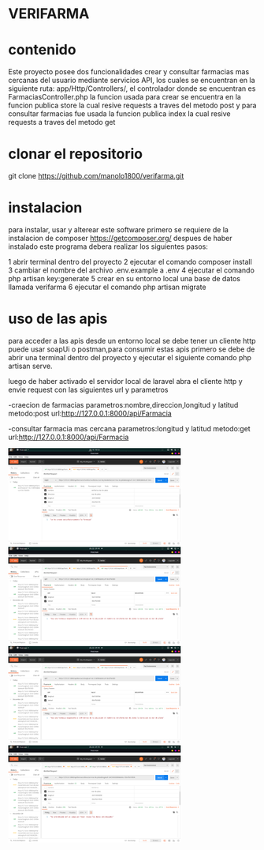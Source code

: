 #  VERIFARMA

# contenido
Este proyecto posee dos funcionalidades crear y consultar farmacias mas cercanas del usuario mediante servicios API,
los cuales se encuentran en la siguiente ruta: app/Http/Controllers/, el controlador donde se encuentran es FarmaciasController.php la funcion usada para crear se encuentra en la funcion publica store la cual resive requests a traves del metodo post y para consultar farmacias fue usada la funcion publica index la cual resive requests a traves del metodo get

# clonar el repositorio

git clone https://github.com/manolo1800/verifarma.git

# instalacion 

para instalar, usar y alterear este software primero se requiere de la instalacion de composer https://getcomposer.org/
despues de haber instalado este programa debera realizar los siguientes pasos:

1 abrir terminal dentro del proyecto
2 ejecutar el comando composer install
3 cambiar el nombre del archivo .env.example a .env
4 ejecutar el comando php artisan key:generate
5 crear en su entorno local una base de datos llamada verifarma
6 ejecutar el comando php artisan migrate 

# uso de las apis

para acceder a las apis desde un entorno local se debe tener un cliente http puede usar soapUi o postman,para consumir estas apis primero se debe de  abrir una terminal dentro del proyecto y ejecutar el siguiente comando php artisan serve.

luego de haber activado el servidor local de laravel abra el cliente http y envie request con las siguientes url y parametros

-craecion de farmacias 
parametros:nombre,direccion,longitud y latitud
metodo:post
url:http://127.0.0.1:8000/api/Farmacia

-consultar farmacia mas cercana 
parametros:longitud y latitud
metodo:get
url:http://127.0.0.1:8000/api/Farmacia

<p>
<img src="resources/static/img/Screenshot from 2021-12-19 19-33-39.png" width="350" title="hover text">
<img src="resources/static/img/Screenshot from 2021-12-22 21-40-07.png" width="350" title="hover text">
<img src="resources/static/img/Screenshot from 2021-12-22 21-40-07.png" width="350" title="hover text">
<img src="resources/static/img/Screenshot from 2021-12-22 21-40-42.png" width="350" title="hover text">
</p>